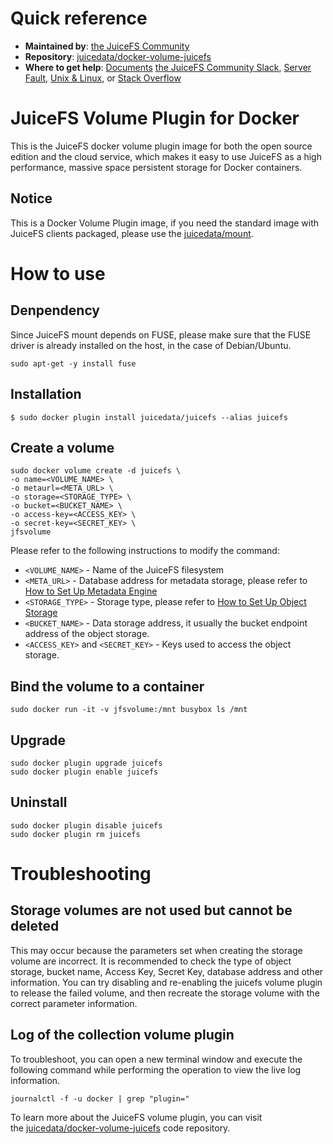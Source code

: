 # Quick reference
- **Maintained by**:
    [the JuiceFS Community](https://github.com/juicedata/juicefs)
- **Repository**:
    [juicedata/docker-volume-juicefs](https://github.com/juicedata/docker-volume-juicefs)
- **Where to get help**:
   [Documents](https://www.juicefs.com/docs/community/juicefs_on_docker#docker-volume-plugin) [the JuiceFS Community Slack](https://join.slack.com/t/juicefs/shared_invite/zt-n9h5qdxh-YD7e0JxWdesSEa9vY_f_DA), [Server Fault](https://serverfault.com/help/on-topic), [Unix & Linux](https://unix.stackexchange.com/help/on-topic), or [Stack Overflow](https://stackoverflow.com/help/on-topic)

# JuiceFS Volume Plugin for Docker
This is the JuiceFS docker volume plugin image for both the open source edition and the cloud service, which makes it easy to use JuiceFS as a high performance, massive space persistent storage for Docker containers.

## Notice
This is a Docker Volume Plugin image, if you need the standard image with JuiceFS clients packaged, please use the [juicedata/mount](https://hub.docker.com/r/juicedata/mount).

# How to use
## Denpendency
Since JuiceFS mount depends on FUSE, please make sure that the FUSE driver is already installed on the host, in the case of Debian/Ubuntu.
```shell
sudo apt-get -y install fuse
```

## Installation
```shell
$ sudo docker plugin install juicedata/juicefs --alias juicefs
```

## Create a volume
```shell
sudo docker volume create -d juicefs \  
-o name=<VOLUME_NAME> \  
-o metaurl=<META_URL> \  
-o storage=<STORAGE_TYPE> \  
-o bucket=<BUCKET_NAME> \  
-o access-key=<ACCESS_KEY> \  
-o secret-key=<SECRET_KEY> \  
jfsvolume
```

Please refer to the following instructions to modify the command:
- `<VOLUME_NAME>` - Name of the JuiceFS filesystem
- `<META_URL>` - Database address for metadata storage, please refer to [How to Set Up Metadata Engine](https://www.juicefs.com/docs/community/databases_for_metadata/)
- `<STORAGE_TYPE>` - Storage type, please refer to [How to Set Up Object Storage](https://www.juicefs.com/docs/community/how_to_setup_object_storage)
- `<BUCKET_NAME>` - Data storage address, it usually the bucket endpoint address of the object storage.
- `<ACCESS_KEY>`  and `<SECRET_KEY>`  - Keys used to access the object storage.

## Bind the volume to a container
```shell
sudo docker run -it -v jfsvolume:/mnt busybox ls /mnt
```

## Upgrade
```shell
sudo docker plugin upgrade juicefs  
sudo docker plugin enable juicefs
```

## Uninstall
```shell
sudo docker plugin disable juicefs
sudo docker plugin rm juicefs
```

# Troubleshooting
## Storage volumes are not used but cannot be deleted
This may occur because the parameters set when creating the storage volume are incorrect. It is recommended to check the type of object storage, bucket name, Access Key, Secret Key, database address and other information. You can try disabling and re-enabling the juicefs volume plugin to release the failed volume, and then recreate the storage volume with the correct parameter information.

## Log of the collection volume plugin
To troubleshoot, you can open a new terminal window and execute the following command while performing the operation to view the live log information.

```
journalctl -f -u docker | grep "plugin="
```

To learn more about the JuiceFS volume plugin, you can visit the [juicedata/docker-volume-juicefs](https://github.com/juicedata/docker-volume-juicefs) code repository.
